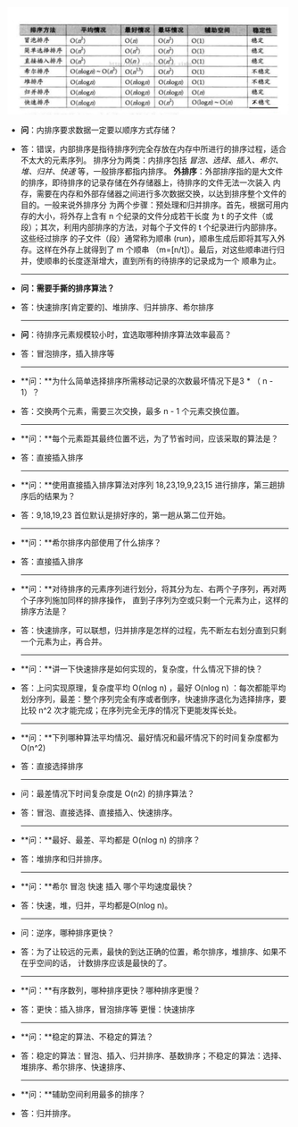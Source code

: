 ![排序算法时间效率对比图](../pics/排序算法时间效率对比图.jpg)



* **问**：内排序要求数据一定要以顺序方式存储？

* 答：错误，内部排序是指待排序列完全存放在内存中所进行的排序过程，适合不太大的元素序列。
  排序分为两类：内排序包括 *冒泡、选择、插入、希尔、堆、归并、快速* 等，一般排序都指内排序。
  **外排序**：外部排序指的是大文件的排序，即待排序的记录存储在外存储器上，待排序的文件无法一次装入
  内存，需要在内存和外部存储器之间进行多次数据交换，以达到排序整个文件的目的。一般来说外排序分
  为两个步骤：预处理和归并排序。首先，根据可用内存的大小，将外存上含有 n 个纪录的文件分成若干长度
  为 t 的子文件（或段）；其次，利用内部排序的方法，对每个子文件的 t 个纪录进行内部排序。这些经过排序
  的子文件（段）通常称为顺串 (run)，顺串生成后即将其写入外存。这样在外存上就得到了 m 个顺串
  （m=[n/t]）。最后，对这些顺串进行归并，使顺串的长度逐渐增大，直到所有的待排序的记录成为一个
  顺串为止。

  ****

* **问：需要手撕的排序算法？**

* 答：快速排序[肯定要的]、堆排序、归并排序、希尔排序

  ****

- **问**：待排序元素规模较小时，宜选取哪种排序算法效率最高？
- 答：冒泡排序，插入排序等

  ****

- **问：**为什么简单选择排序所需移动记录的次数最坏情况下是3 * （ n - 1）？

- 答：交换两个元素，需要三次交换，最多 n - 1 个元素交换位置。

  ****

- **问：**每个元素距其最终位置不远，为了节省时间，应该采取的算法是？

- 答：直接插入排序

  ****

- **问：**使用直接插入排序算法对序列 18,23,19,9,23,15 进行排序，第三趟排序后的结果为？

- 答：9,18,19,23 首位默认是排好序的，第一趟从第二位开始。

  ****

- **问：**希尔排序内部使用了什么排序？

- 答：直接插入排序

  ****

- **问：**对待排序的元素序列进行划分，将其分为左、右两个子序列，再对两个子序列施加同样的排序操作，
  直到子序列为空或只剩一个元素为止，这样的排序方法是？
- 答：快速排序，可以联想，归并排序是怎样的过程，先不断左右划分直到只剩一个元素为止，再合并。

  ****

- **问：**讲一下快速排序是如何实现的，复杂度，什么情况下排的快？
- 答：上问实现原理，复杂度平均 O(nlog n) ，最好 O(nlog n) ：每次都能平均划分序列，最差：整个序列完全有序或者倒序，快速排序退化为选择排序，要比较 n^2 次才能完成；在序列完全无序的情况下更能发挥长处。

  ****

- **问：**下列哪种算法平均情况、最好情况和最坏情况下的时间复杂度都为O(n^2)
- 答：直接选择排序

  ****

- 问：最差情况下时间复杂度是 O(n2) 的排序算法？
- 答：冒泡、直接选择、直接插入、快速排序。

  ****

- **问：**最好、最差、平均都是 O(nlog n) 的排序？
- 答：堆排序和归并排序。

  ****

- **问：**希尔 冒泡 快速 插入 哪个平均速度最快？
- 答：快速，堆，归并，平均都是O(nlog n)。

  ****

- 问：逆序，哪种排序更快？
- 答：为了让较远的元素，最快的到达正确的位置，希尔排序，堆排序、如果不在乎空间的话，
  计数排序应该是最快的了。

  ****

- **问：**有序数列，哪种排序更快？哪种排序更慢？
- 答：更快：插入排序，冒泡排序等   更慢：快速排序

  ****

- **问：**稳定的算法、不稳定的算法？

- 答：稳定的算法：冒泡、插入、归并排序、基数排序；不稳定的算法：选择、堆排序、希尔排序、快速排序、

  ****

- **问：**辅助空间利用最多的排序？

- 答：归并排序。



